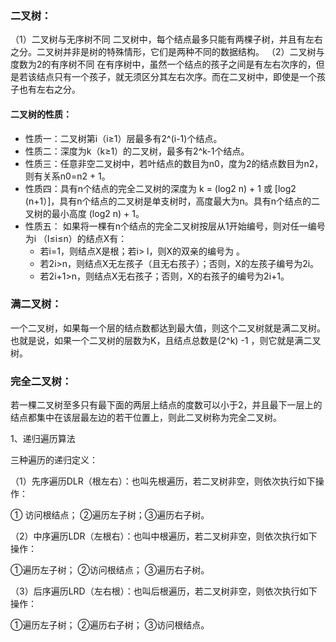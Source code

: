 ### 二叉树：
（1）二叉树与无序树不同
二叉树中，每个结点最多只能有两棵子树，并且有左右之分。二叉树并非是树的特殊情形，它们是两种不同的数据结构。
（2）二叉树与度数为2的有序树不同
在有序树中，虽然一个结点的孩子之间是有左右次序的，但是若该结点只有一个孩子，就无须区分其左右次序。而在二叉树中，即使是一个孩子也有左右之分。

#### 二叉树的性质：
  * 性质一：二叉树第i（i≥1）层最多有2^(i-1)个结点。
  * 性质二：深度为k（k≥1）的二叉树，最多有2^k-1个结点。
  * 性质三：任意非空二叉树中，若叶结点的数目为n0，度为2的结点数目为n2，则有关系n0=n2 + 1。
  * 性质四：具有n个结点的完全二叉树的深度为 k = (log2 n) + 1 或 [log2 (n+1）]，具有n个结点的二叉树是单支树时，高度最大为n。具有n个结点的二叉树的最小高度 (log2 n) + 1。
  * 性质五： 如果将一棵有n个结点的完全二叉树按层从1开始编号，则对任一编号为i （l≤i≤n）的结点X有：
    * 若i=1，则结点X是根；若i> l，则X的双亲的编号为 。
    * 若2i>n，则结点X无左孩子（且无右孩子）；否则，X的左孩子编号为2i。
    * 若2i+1>n，则结点X无右孩子；否则，X的右孩子的编号为2i+1。

### 满二叉树：
一个二叉树，如果每一个层的结点数都达到最大值，则这个二叉树就是满二叉树。也就是说，如果一个二叉树的层数为K，且结点总数是(2^k) -1 ，则它就是满二叉树。

### 完全二叉树：
若一棵二叉树至多只有最下面的两层上结点的度数可以小于2，并且最下一层上的结点都集中在该层最左边的若干位置上，则此二叉树称为完全二叉树。

1、递归遍历算法

三种遍历的递归定义：

（1）先序遍历DLR（根左右）：也叫先根遍历，若二叉树非空，则依次执行如下操作：

① 访问根结点； ②遍历左子树；③遍历右子树。

（2）中序遍历LDR（左根右）：也叫中根遍历，若二叉树非空，则依次执行如下操作：

①遍历左子树； ②访问根结点； ③遍历右子树。

（3）后序遍历LRD（左右根）：也叫后根遍历，若二叉树非空，则依次执行如下操作：

①遍历左子树； ②遍历右子树； ③访问根结点。
